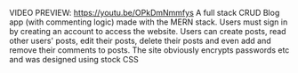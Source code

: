 VIDEO PREVIEW: https://youtu.be/OPkDmNmmfys
A full stack CRUD Blog app (with commenting logic) made with the MERN stack. 
Users must sign in by creating an account to access the website. Users can create posts, read other users' posts, edit their posts, delete their posts and even add and remove their comments to posts. The site obviously encrypts passwords etc and was designed using stock CSS
